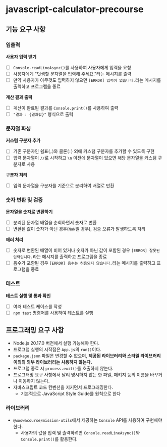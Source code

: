 # javascript-calculator-precourse

## 기능 요구 사항

### 입출력

**사용자 입력 받기**

- [ ] `Console.readLineAsync()`를 사용하여 사용자에게 입력을 요청
- [ ] 사용자에게 "덧셈할 문자열을 입력해 주세요."라는 메시지를 출력
- [ ] 만약 사용자가 아무것도 입력하지 않으면 `[ERROR] 입력이 없습니다.`라는 메시지를 출력하고 프로그램을 종료

**계산 결과 출력**

- [ ] 계산이 완료된 결과를 `Console.print()`를 사용하여 출력
- [ ] `"결과 : {결과값}"` 형식으로 출력

### 문자열 파싱

**커스텀 구분자 추가**

- [ ] 기존 구분자인 쉼표(`,`)와 콜론(`:`) 외에 커스텀 구분자를 추가할 수 있도록 구현
- [ ] 입력 문자열이 `//`로 시작하고 `\n` 이전에 문자열이 있으면 해당 문자열을 커스텀 구분자로 사용

**구분자 처리**

- [ ] 입력 문자열을 구분자를 기준으로 분리하여 배열로 반환

### 숫자 변환 및 검증

**문자열을 숫자로 변환하기**

- [ ] 분리된 문자열 배열을 순회하면서 숫자로 변환
- [ ] 변환된 값이 숫자가 아닌 경우(`NaN`일 경우), 검증 오류가 발생하도록 처리

**에러 처리**

- [ ] 숫자로 변환된 배열이 비어 있거나 숫자가 아닌 값이 포함된 경우 `[ERROR] 잘못된 입력입니다.`라는 메시지를 출력하고 프로그램을 종료
- [ ] 음수가 포함된 경우 `[ERROR] 음수는 허용되지 않습니다.`라는 메시지를 출력하고 프로그램을 종료

### 테스트

**테스트 실행 및 통과 확인**

- [ ] 여러 테스트 케이스를 작성
- [ ] `npm test` 명령어를 사용하여 테스트를 실행

## 프로그래밍 요구 사항

- Node.js 20.17.0 버전에서 실행 가능해야 한다.
- 프로그램 실행의 시작점은 `App.js`의 `run()`이다.
- `package.json` 파일은 변경할 수 없으며, **제공된 라이브러리와 스타일 라이브러리 이외의 외부 라이브러리는 사용하지 않는다.**
- 프로그램 종료 시 `process.exit()`를 호출하지 않는다.
- 프로그래밍 요구 사항에서 달리 명시하지 않는 한 파일, 패키지 등의 이름을 바꾸거나 이동하지 않는다.
- 자바스크립트 코드 컨벤션을 지키면서 프로그래밍한다.
  - 기본적으로 JavaScript Style Guide를 원칙으로 한다

### 라이브러리

- `@woowacourse/mission-utils`에서 제공하는 `Console` API를 사용하여 구현해야 한다.
  - 사용자의 값을 입력 및 출력하려면 `Console.readLineAsync()`와 `Console.print()`를 활용한다.
